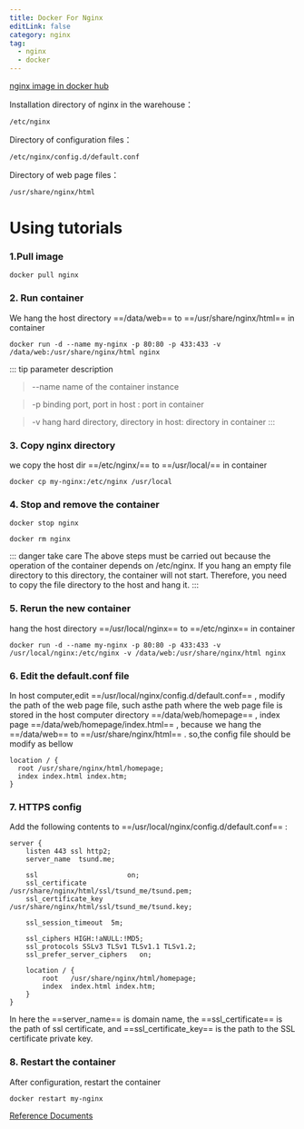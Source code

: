 ```yaml
---
title: Docker For Nginx
editLink: false
category: nginx
tag:
  - nginx
  - docker
---
```


[nginx image in docker hub](https://hub.docker.com/_/nginx)

Installation directory of nginx in the warehouse：
```shell
/etc/nginx
```

Directory of configuration files：
```shell
/etc/nginx/config.d/default.conf
```

Directory of web page files：
```shell
/usr/share/nginx/html
```

# Using tutorials

### 1.Pull image

```shell
docker pull nginx
```

### 2. Run container

We hang the host directory ==/data/web== to ==/usr/share/nginx/html== in container 

```shell
docker run -d --name my-nginx -p 80:80 -p 433:433 -v /data/web:/usr/share/nginx/html nginx
```
::: tip parameter description
> --name  name of the container instance

> -p binding port, port in host : port in container

> -v hang hard directory, directory in host: directory in container
:::

### 3. Copy nginx directory

we copy the host dir ==/etc/nginx/== to  ==/usr/local/== in container
```shell
docker cp my-nginx:/etc/nginx /usr/local
```
### 4. Stop and remove the container

```shell
docker stop nginx

docker rm nginx
```

::: danger take care
The above steps must be carried out because the operation of the container depends on /etc/nginx. If you hang an empty file directory to this directory, the container will not start. Therefore, you need to copy the file directory to the host and hang it.
:::

### 5. Rerun the new container

hang the host directory ==/usr/local/nginx== to ==/etc/nginx== in container
```shell
docker run -d --name my-nginx -p 80:80 -p 433:433 -v /usr/local/nginx:/etc/nginx -v /data/web:/usr/share/nginx/html nginx
```

### 6. Edit the default.conf file

In host computer,edit ==/usr/local/nginx/config.d/default.conf== , modify the path of the web page file, such asthe path where the web page file is stored in the host computer directory ==/data/web/homepage== , index page ==/data/web/homepage/index.html== , because we hang the  ==/data/web== to ==/usr/share/nginx/html== . so,the config file should be modify as bellow

```shell
location / {
  root /usr/share/nginx/html/homepage;
  index index.html index.htm;
}
```

### 7. HTTPS config
Add the following contents to  ==/usr/local/nginx/config.d/default.conf== :
```shell
server {
    listen 443 ssl http2;
    server_name  tsund.me;

    ssl                      on;
    ssl_certificate          /usr/share/nginx/html/ssl/tsund_me/tsund.pem;
    ssl_certificate_key      /usr/share/nginx/html/ssl/tsund_me/tsund.key;

    ssl_session_timeout  5m;

    ssl_ciphers HIGH:!aNULL:!MD5;
    ssl_protocols SSLv3 TLSv1 TLSv1.1 TLSv1.2;
    ssl_prefer_server_ciphers   on;

    location / {
        root   /usr/share/nginx/html/homepage;
        index  index.html index.htm;
    }
}

```

In here the ==server_name== is domain name, the ==ssl_certificate== is the path of ssl certificate, and ==ssl_certificate_key== is the path to the SSL certificate private key. 
### 8. Restart the container
After configuration, restart the container
```shell
docker restart my-nginx
```



[Reference Documents](https://blog.csdn.net/sculpta/article/details/107498446)